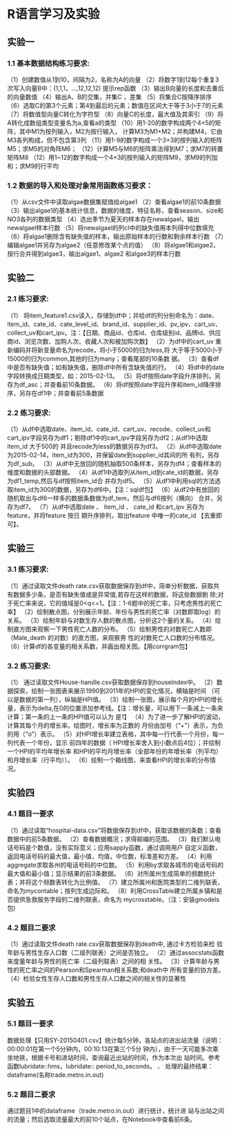 # R语言学习及实验
## 实验一 
### 1.1 基本数据结构练习要求: 
（1）创建数值从1到10，间隔为2，名称为A的向量 
（2）将数字1到12每个重复3次写入向量B中：(1,1,1，…,12,12,12) 提示rep函数 
（3）输出B向量的长度和去重后的向量数值 
（4）输出A、B的交集，并集C ，差集 
（5）将集合C按降序排序 
（6）选取C的第3个元素；第4到最后的元素；数值在区间大于等于3小于7的元素 
（7）将数值型向量C转化为字符型 
（8）向量C的长度，最大值及其索引 
（9）将A转化成数组类型变量名为a,查看a的类型 
（10）用1-20的数字构成两个4×5的矩阵，其中M1为按列输入，M2为按行输入， 计算M3为M1+M2；并构建M4，它由M3各列构成，但不包含第3列
（11）用1-9的数字构成一个3×3的按列输入的矩阵M5；求M5的对角阵M6；
（12）计算M5与M6的矩阵乘法得到M7；求M7的转置矩阵M8 （12）用1~12的数字构成一个4×3的按列输入的矩阵M9，求M9的列加和；求M9的行平均
### 1.2 数据的导入和处理对象常用函数练习要求： 
（1）从csv文件中读取algae数据集赋值给algae1 
（2）查看algae1的前10条数据 
（3）输出algae1的基本统计信息，数据的维度，特征名称，查看season、size和NO3各列的数据类型 
（4）选出季节为夏天的样本存在newalgael，输出newalgael样本行数 
（5）将newalgael的列cl中的缺失值用本列得中位数填充 
（6）将algae1删除含有缺失值的样本，输出原始样本的行数和剩余样本行数 
（7）编辑algae1并另存为algae2（任意修改某个点的值）
（8）将algae1和algae2，按行合并得到algae3，输出algae1、algae2 和algae3的样本行数

## 实验二
### 2.1 练习要求: 
（1） 将item_feature1.csv读入，存储到df中；并给df的列分别命名为：date、item_id、cate_id、cate_level_id、brand_id、supplier_id、pv_ipv、cart_uv、collect_uv和cart_ipv。注：【日期、商品id、仓库id、仓库级别id、品牌id、供应商id、浏览次数、加购人次、收藏人次和被加购次数】
（2）为df中的cart_uv 重新编码并将新变量命名为recode，将小于5000的归为less,将 大于等于5000小于15000的归为common,其他的归为many；查看尾部的10条数 据。 
（3）查看df中是否有缺失值；如有缺失值，删除df中所有含缺失值的行。
（4）将df中的date字段转换成日期类型，如：2015-02-13。 
（5）将df按照date字段升序排列，另存为df_asc；并查看前10条数据。
（6）将df按照date字段升序和item_id降序排序，另存在df1中；并查看前5条数据
### 2.2 练习要求: 
（1）从df中选取date、item_id、cate_id、cart_uv、recode、collect_uv和cart_ipv字段另存为df1；剔除df1中的cart_ipv字段另存为df2；从df1中选取item_id 大于500的 并且recode为less的数据另存为df3。
（2）从df中选取date为2015-02-14，item_id为300，并保留date到supplier_id其间的所 有列，另存为df_sub。 
（3）从df中无放回的随机抽取500条样本，另存为df4；查看样本的维度和数据的头部数据。
（4）从df1中选取列从item_id到cate_id的数据，另存为df1_temp,然后与df按照item_id合 并存为df5。
（5）从df1中利用sql的方法选取item_id为300的数据，另存为df6中。【注：sqldf包】
（6）从df2中有放回的随机取出与df6一样多的数据条数做为df_tem，然后与df6按列（横向） 合并，另存为df7。 
（7）从df中选取date 、 item_id 、 cate_id 和cart_ipv 另存为feature，并将feature 按日 期升序排列，取出feature 中唯一的cate_id 【去重即可】。

## 实验三
### 3.1 练习要求: 
（1）通过读取文件death rate.csv获取数据保存到df中，简单分析数据，获取共 有数据多少条，是否有缺失值或是异常值,若存在这样的数据，将这些数据剔 除;对于死亡率来说，它的值域是0<q<=1。【注：1-6题中的死亡率，只考虑男性的死亡率】
（2）绘制散点图，分别展示年龄、年份与男性的死亡率（对数即取log）的关系。
（3）绘制年龄与对数生存人数的散点图，分析这2个量的关系。
（4）绘制直方图来观察一下男性死亡人数的分布。
（5）绘制男性的对数死亡人数即（Male_death 的对数）的直方图，来观察男 性的对数死亡人口数的分布情况。
（6）计算df的各变量的相关系数，并画出相关图。【用corrgram包】

### 3.2 练习要求:
（1） 通过读取文件House-handle.csv获取数据保存到houseIndex中。
（2）数据探索，绘制一张图表来展示1990到2011年的HPI的变化情况，横轴是时间 （可以是数据的第一列），纵轴是HPI值。
（3）绘制一张图，展示每个月的HPI的增长量，表示为delta,在0的位置添加参考线。【注：增长量，可以用下一条减上一条来计算；第一条的上一条的HPI值可以认为 是1】
（4）为了进一步了解HPI的波动，计算其每个月的增长率。绘图时，增长率为正数的 月份由加号（“+”）表示，为负的用（“o”）表示。
（5）对HPI增长率建立表格，其中每一行代表一个月份，每一列代表一个年份，显示 前四年的数据（ HPI增长率舍入到小数点后4位）；并绘制一个HPI的平均年增长率 和HPI的平均月增长率（全部年份的年增长率（列平均）和月增长率（行平均））。
（6）绘制一个箱线图，来查看HPI的增长率的分布情况。

## 实验四
### 4.1 题目一要求
（1）通过读取“hospital-data.csv”将数据保存到df中，获取该数据的条数；查看 数据中的前5条数据。
（2）查看数据概况；求得邮编的范围。
（3）我们默认电话号码是个数值，没有实际意义；应用sapply函数，通过调用用户 自定义函数，返回电话号码的最大值，最小值，均值，中位数，标准差和方差。
（4）利用aggregate求取各州的电话号码的中位数。
（5）利用by求取各城市的电话号码的最大值和最小值；显示结果的前3条数据。 
（6）对所属州生成简单的频数统计表；并将这个频数表转化为比例值。
（7）建立所属州和医院类型的二维列联表，命名为mycontable；按列生成边际和。
（8）利用CrossTable建立所属乡镇和是否提供急救服务字段的二维列联表，命名为 mycrosstable。（注：安装gmodels包)
### 4.2 题目二要求
（1）通过读取文件death rate.csv获取数据保存到death中, 通过卡方检验来检 验年龄与男性生存人口数（二级列联表）之间是否独立。
（2）通过assocstats函数来度量年龄与男性的死亡率（二级列联表）之间的相 关性。
（3）计算年龄与男性的死亡率之间的Pearson和Spearman相关系数;和death中 所有变量的协方差。 
（4）检验女性生存人口数和男性生存人口数之间的相关性的显著性

## 实验五
### 5.1 题目一要求
数据处理【只用SY-20150401.csv】统计每5分钟，各站点的进出站流量（说明：00:00:01在第一个5分钟内，00:10:13在第三个5分 钟内），由于一天可能多次乘坐地铁，根据卡号和进站时间，查询最近出站的时间，作为本次出 站时间。参考函数lubridate::hms，lubridate:: period_to_seconds。 、
处理的最终结果：dataframe(名称trade.metro.in.out)
### 5.2 题目二要求
通过题目1中的dataframe（trade.metro.in.out）进行统计，统计进 站与出站之间的流量；然后选取流量最大的前10个站点，在Notebook中查看前6条。
